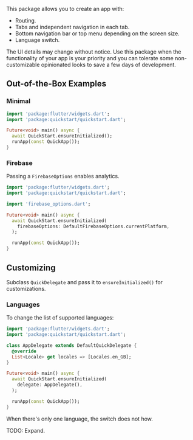 This package allows you to create an app with:

- Routing.
- Tabs and independent navigation in each tab.
- Bottom navigation bar or top menu depending on the screen size.
- Language switch.

The UI details may change without notice.
Use this package when the functionality of your app is your priority
and you can tolerate some non-customizable opinionated looks to save a few days of development.

## Out-of-the-Box Examples

### Minimal

```dart
import 'package:flutter/widgets.dart';
import 'package:quickstart/quickstart.dart';

Future<void> main() async {
  await QuickStart.ensureInitialized();
  runApp(const QuickApp());
}
```

### Firebase

Passing a `FirebaseOptions` enables analytics.

```dart
import 'package:flutter/widgets.dart';
import 'package:quickstart/quickstart.dart';

import 'firebase_options.dart';

Future<void> main() async {
  await QuickStart.ensureInitialized(
    firebaseOptions: DefaultFirebaseOptions.currentPlatform,
  );

  runApp(const QuickApp());
}
```

## Customizing

Subclass `QuickDelegate` and pass it to `ensureInitialized()` for customizations.

### Languages

To change the list of supported languages:

```dart
import 'package:flutter/widgets.dart';
import 'package:quickstart/quickstart.dart';

class AppDelegate extends DefaultQuickDelegate {
  @override
  List<Locale> get locales => [Locales.en_GB];
}

Future<void> main() async {
  await QuickStart.ensureInitialized(
    delegate: AppDelegate(),
  );

  runApp(const QuickApp());
}
```

When there's only one language, the switch does not how.



TODO: Expand.
